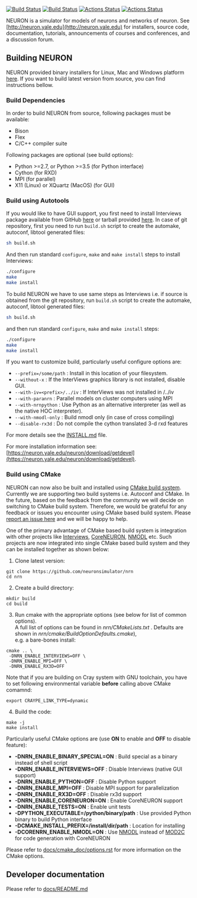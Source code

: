 [![Build Status](https://api.travis-ci.org/neuronsimulator/nrn.svg?branch=master)](https://travis-ci.org/neuronsimulator/nrn) [![Build Status](https://dev.azure.com/neuronsimulator/nrn/_apis/build/status/neuronsimulator.nrn?branchName=master)](https://dev.azure.com/neuronsimulator/nrn/_build/latest?definitionId=1&branchName=master) [![Actions Status](https://github.com/neuronsimulator/nrn/workflows/Windows%20Installer/badge.svg)](https://github.com/neuronsimulator/nrn/actions) [![Actions Status](https://github.com/neuronsimulator/nrn/workflows/NEURON%20CI/badge.svg)](https://github.com/neuronsimulator/nrn/actions)

NEURON is a simulator for models of neurons and networks of neuron.
See [http://neuron.yale.edu](http://neuron.yale.edu) for installers, source code,
documentation, tutorials, announcements of courses and conferences,
and a discussion forum.

## Building NEURON

NEURON provided binary installers for Linux, Mac and Windows platform [here](https://neuron.yale.edu/ftp/neuron/versions/alpha/). If you want to build latest version from source, you can find instructions bellow.

### Build Dependencies

In order to build NEURON from source, following packages must be available:

- Bison
- Flex
- C/C++ compiler suite

Following packages are optional (see build options):

- Python >=2.7, or Python >=3.5 (for Python interface)
- Cython (for RXD)
- MPI (for parallel)
- X11 (Linux) or XQuartz (MacOS) (for GUI)

### Build using Autotools

If you would like to have GUI support, you first need to install Interviews package available from GitHub [here](http://github.com/neuronsimulator/iv) or tarball provided [here](http://neuron.yale.edu/ftp/neuron/versions/alpha/). In case of git repository, first you need to run `build.sh` script to create the automake, autoconf, libtool generated files:

```bash
sh build.sh
```

And then run standard `configure`, `make` and `make install` steps to install Interviews:

```bash
./configure
make
make install
```

To build NEURON we have to use same steps as Interviews i.e. if source is obtained from the git repository, run `build.sh` script to create the automake, autoconf, libtool generated files:

```bash
sh build.sh
```

and then run standard `configure`, `make` and `make install` steps:

```bash
./configure
make
make install
```

If you want to customize build, particularly useful configure options are:


- `--prefix=/some/path` : Install in this location of your filesystem.
- `--without-x` : If the InterViews graphics library is not installed, disable GUI.
- `--with-iv=<prefix>/../iv` : If InterViews was not installed in <prefix>/../iv
- `--with-paranrn` : Parallel models on cluster computers using MPI
- `--with-nrnpython` : Use Python as an alternative interpreter (as well as the native HOC interpreter).
- `--with-nmodl-only` : Build nmodl only (in case of cross compiling)
- `--disable-rx3d` : Do not compile the cython translated 3-d rxd features


For more details see the [INSTALL.md](https://github.com/neuronsimulator/nrn/blob/master/INSTALL.md)
file.

For more installation information see: [https://neuron.yale.edu/neuron/download/getdevel](https://neuron.yale.edu/neuron/download/getdevel).

### Build using CMake

NEURON can now also be built and installed using [CMake build system](https://cmake.org/). Currently we are supporting two build systems i.e. Autoconf and CMake. In the future, based on the feedback from the community we will decide on switching to CMake build system. Therefore, we would be grateful for any feedback or issues you encounter using CMake based build system. Please [report an issue here](https://github.com/neuronsimulator/nrn/issues) and we will be happy to help.

One of the primary advantage of CMake based build system is integration with other projects like [Interviews](https://github.com/neuronsimulator/iv), [CoreNEURON](https://github.com/BlueBrain/CoreNeuron/), [NMODL](https://github.com/BlueBrain/nmodl/) etc. Such projects are now integrated into single CMake based build system and they can be installed together as shown below:


1. Clone latest version:

  ```
  git clone https://github.com/neuronsimulator/nrn
  cd nrn
  ```

2. Create a build directory:

  ```
  mkdir build
  cd build
  ```

3. Run cmake with the appropriate options (see below for list of common options). \
A full list of options can be found in *nrn/CMakeLists.txt* . Defaults are shown in *nrn/cmake/BuildOptionDefaults.cmake*), \
e.g. a bare-bones install:

  ```
  cmake .. \
   -DNRN_ENABLE_INTERVIEWS=OFF \
   -DNRN_ENABLE_MPI=OFF \
   -DNRN_ENABLE_RX3D=OFF
  ```

Note that if you are building on Cray system with GNU toolchain, you have to set following environmental variable **before** calling above CMake comamnd:

```
export CRAYPE_LINK_TYPE=dynamic
```

4. Build the code:

  ```
  make -j
  make install
  ```

Particularly useful CMake options are (use **ON** to enable and **OFF** to disable feature):

* **-DNRN\_ENABLE\_BINARY_SPECIAL=ON** : Build special as a binary instead of shell script
* **-DNRN\_ENABLE\_INTERVIEWS=OFF** : Disable Interviews (native GUI support)
* **-DNRN\_ENABLE\_PYTHON=OFF** : Disable Python support
* **-DNRN\_ENABLE\_MPI=OFF** : Disable MPI support for parallelization
* **-DNRN\_ENABLE\_RX3D=OFF** : Disable rx3d support
* **-DNRN\_ENABLE\_CORENEURON=ON** : Enable CoreNEURON support
* **-DNRN\_ENABLE\_TESTS=ON** : Enable unit tests
* **-DPYTHON\_EXECUTABLE=/python/binary/path** : Use provided Python binary to build Python interface
* **-DCMAKE_INSTALL_PREFIX=/install/dir/path** : Location for installing
* **-DCORENRN\_ENABLE\_NMODL=ON** : Use [NMODL](https://github.com/BlueBrain/nmodl/) instead of [MOD2C](https://github.com/BlueBrain/mod2c/) for code generation with CoreNEURON

Please refer to [docs/cmake_doc/options.rst](docs/cmake_doc/options.rst) for more information on the CMake options.

## Developer documentation

Please refer to [docs/README.md](docs/README.md)
